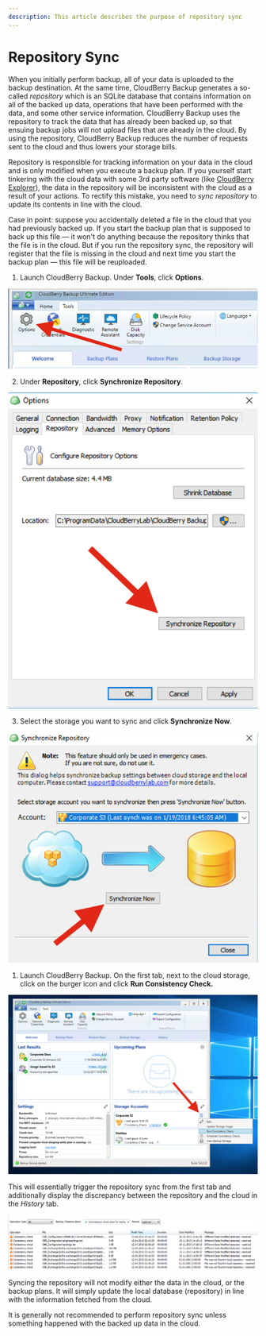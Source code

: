 ```yaml
---
description: This article describes the purpose of repository sync
---
```


# Repository Sync

When you initially perform backup, all of your data is uploaded to the backup destination. At the same time, CloudBerry Backup generates a so-called _repository_ which is an SQLite database that contains information on all of the backed up data, operations that have been performed with the data, and some other service information. CloudBerry Backup uses the repository to track the data that has already been backed up, so that ensuing backup jobs will not upload files that are already in the cloud. By using the repository, CloudBerry Backup reduces the number of requests sent to the cloud and thus lowers your storage bills.

Repository is responsible for tracking information on your data in the cloud and is only modified when you execute a backup plan. If you yourself start tinkering with the cloud data with some 3rd party software \(like [CloudBerry Explorer](https://www.cloudberrylab.com/explorer/amazon-s3.aspx)\), the data in the repository will be inconsistent with the cloud as a result of your actions. To rectify this mistake, you need to _sync repository_ to update its contents in line with the cloud.  

Case in point: suppose you accidentally deleted a file in the cloud that you had previously backed up. If you start the backup plan that is supposed to back up this file — it won't do anything because the repository thinks that the file is in the cloud. But if you run the repository sync, the repository will register that the file is missing in the cloud and next time you start the backup plan — this file will be reuploaded. 



1. Launch CloudBerry Backup. Under **Tools**, click **Options**.

![](../../.gitbook/assets/screen-shot-2018-01-19-at-20.08.41.png)

   2. Under **Repository**, click **Synchronize  Repository**.

![](../../.gitbook/assets/screen-shot-2018-01-19-at-19.31.07.png)

   3. Select the storage you want to sync and click **Synchronize Now**.

![](../../.gitbook/assets/screen-shot-2018-01-19-at-19.32.09.png)

1. Launch CloudBerry Backup. On the first tab, next to the cloud storage, click on the burger icon and click **Run Consistency Check.**  

![](../../.gitbook/assets/screen-shot-2018-01-19-at-19.36.52.png)

This will essentially trigger the repository sync from the first tab and additionally display the discrepancy between the repository and the cloud in the _History_ tab.

![](../../.gitbook/assets/image%20%2834%29.png)

Syncing the repository will not modify either the data in the cloud, or the backup plans. It will simply update the local database \(repository\) in line with the information fetched from the cloud.  

It is generally not  recommended to perform repository sync unless something happened with the backed up data in the cloud.  

